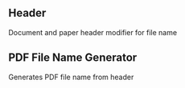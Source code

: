 ## Header
Document and paper header modifier for file name

## PDF File Name Generator

Generates PDF file name from header